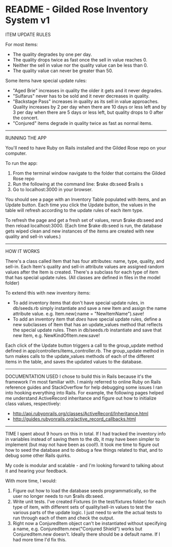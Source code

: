 # README - Gilded Rose Inventory System v1

ITEM UPDATE RULES

For most items:
- The quality degrades by one per day.
- The quality drops twice as fast once the sell in value reaches 0.
- Neither the sell in value nor the quality value can be less than 0.
- The quality value can never be greater than 50.

Some items have special update rules:
- "Aged Brie" increases in quality the older it gets and it never degrades.
- "Sulfarus" never has to be sold and it never decreases in quality.
- "Backstage Pass" increases in quality as its sell in value approaches.  Quality increases by 2 per day when there are 10 days or less left and by 3 per day when there are 5 days or less left, but quality drops to 0 after the concert.
- "Conjured" items degrade in quality twice as fast as normal items.

--------------

RUNNING THE APP

You'll need to have Ruby on Rails installed and the Gilded Rose repo on your computer.

To run the app:
1. From the terminal window navigate to the folder that contains the Gilded Rose repo
2. Run the following at the command line:
   $rake db:seed
   $rails s
3. Go to localhost:3000 in your browser.

You should see a page with an Inventory Table populated with items, and an Update button.  Each time you click the Update button, the values in the table will refresh according to the update rules of each item type.

To refresh the page and get a fresh set of values, rerun $rake db:seed and then reload localhost:3000.
(Each time $rake db:seed is run, the database gets wiped clean and new instances of the items are created with new quality and sell-in values.)

--------------

HOW IT WORKS

There's a class called Item that has four attributes: name, type, quality, and sell-in.
Each Item's quality and sell-in attribute values are assigned random values after the Item is created.
There's a subclass for each type of item that has special update rules.  (All classes are defined in files in the model folder)

To extend this with new inventory items:
- To add inventory items that don't have special update rules, in db/seeds.rb simply instantiate and save a new Item and assign the name attribute value.  e.g. Item.new(:name = "NewItemName").save!
- To add an inventory item that *does* have special update rules, define a new subclasses of Item that has an update_values method that reflects the special update rules.  Then in db/seeds.rb instantiate and save that new Item, e.g. NewKindOfItem.new.save!

Each click of the Update button triggers a call to the group_update method defined in app/controllers/items_controller.rb.  The group_update method in turn makes calls to the update_values methods of each of the different items in the table, and saves the updated values to the database.

--------------

DOCUMENTATION USED
I chose to build this in Rails because it's the framework I'm most familiar with.  I mainly referred to online Ruby on Rails reference guides and StackOverflow for help debugging some issues I ran into hooking everything into Rails.
For example, the following pages helped me understand ActiveRecord inheritance and figure out how to initialize class values, respectively:
- http://api.rubyonrails.org/classes/ActiveRecord/Inheritance.html
- http://guides.rubyonrails.org/active_record_callbacks.html

--------------

TIME
I spent about 9 hours on this in total.  If I had tracked the inventory info in variables instead of saving them to the db, it may have been simpler to implement (but may not have been as cool!).  It took me time to figure out how to seed the database and to debug a few things related to that, and to debug some other Rails quirks.  

My code is modular and scalable - and I'm looking forward to talking about it and hearing your feedback.

With more time, I would:
1. Figure out how to load the database seeds programmatically, so the user no longer needs to run $rails db:seed.
2. Write unit tests.  I've created Fixtures (in the test/fixtures folder) for each type of item, with different sets of quality/sell-in values to test the various parts of the update logic.  I just need to write the actual tests to run through each of them and check the output.
3. Right now a ConjuredItem object can't be instantiated without specifying a name, e.g. ConjuredItem.new("Conjured Shield") works but ConjuredItem.new doesn't.  Ideally there should be a default name.  If I had more time I'd fix this.


